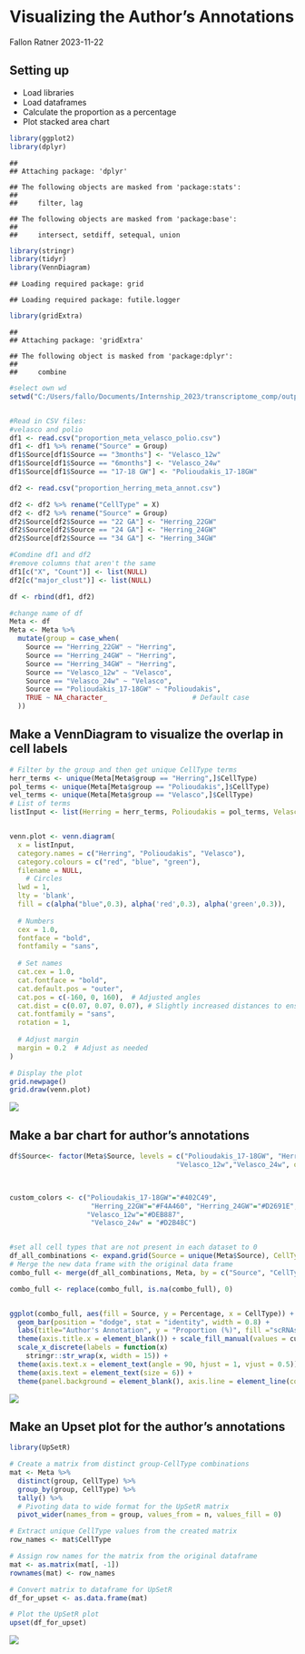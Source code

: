 Visualizing the Author’s Annotations
================
Fallon Ratner
2023-11-22

## Setting up

-   Load libraries
-   Load dataframes
-   Calculate the proportion as a percentage
-   Plot stacked area chart

``` r
library(ggplot2)
library(dplyr)
```

    ## 
    ## Attaching package: 'dplyr'

    ## The following objects are masked from 'package:stats':
    ## 
    ##     filter, lag

    ## The following objects are masked from 'package:base':
    ## 
    ##     intersect, setdiff, setequal, union

``` r
library(stringr)
library(tidyr)
library(VennDiagram)
```

    ## Loading required package: grid

    ## Loading required package: futile.logger

``` r
library(gridExtra)
```

    ## 
    ## Attaching package: 'gridExtra'

    ## The following object is masked from 'package:dplyr':
    ## 
    ##     combine

``` r
#select own wd
setwd("C:/Users/fallo/Documents/Internship_2023/transcriptome_comp/output/Annotation/Meta_Ref_Sctype/Meta")


#Read in CSV files:
#velasco and polio
df1 <- read.csv("proportion_meta_velasco_polio.csv")
df1 <- df1 %>% rename("Source" = Group)
df1$Source[df1$Source == "3months"] <- "Velasco_12w"
df1$Source[df1$Source == "6months"] <- "Velasco_24w"
df1$Source[df1$Source == "17-18 GW"] <- "Polioudakis_17-18GW"

df2 <- read.csv("proportion_herring_meta_annot.csv")

df2 <- df2 %>% rename("CellType" = X)
df2 <- df2 %>% rename("Source" = Group)
df2$Source[df2$Source == "22 GA"] <- "Herring_22GW"
df2$Source[df2$Source == "24 GA"] <- "Herring_24GW"
df2$Source[df2$Source == "34 GA"] <- "Herring_34GW"

#Comdine df1 and df2
#remove columns that aren't the same
df1[c("X", "Count")] <- list(NULL)
df2[c("major_clust")] <- list(NULL)

df <- rbind(df1, df2)

#change name of df
Meta <- df
Meta <- Meta %>%
  mutate(group = case_when(
    Source == "Herring_22GW" ~ "Herring",
    Source == "Herring_24GW" ~ "Herring",
    Source == "Herring_34GW" ~ "Herring",
    Source == "Velasco_12w" ~ "Velasco",      
    Source == "Velasco_24w" ~ "Velasco",
    Source == "Polioudakis_17-18GW" ~ "Polioudakis",
    TRUE ~ NA_character_                     # Default case
  ))
```

## Make a VennDiagram to visualize the overlap in cell labels

``` r
# Filter by the group and then get unique CellType terms
herr_terms <- unique(Meta[Meta$group == "Herring",]$CellType)
pol_terms <- unique(Meta[Meta$group == "Polioudakis",]$CellType)
vel_terms <- unique(Meta[Meta$group == "Velasco",]$CellType)
# List of terms
listInput <- list(Herring = herr_terms, Polioudakis = pol_terms, Velasco = vel_terms)


venn.plot <- venn.diagram(
  x = listInput,
  category.names = c("Herring", "Polioudakis", "Velasco"),
  category.colours = c("red", "blue", "green"),
  filename = NULL,
    # Circles
  lwd = 1,
  lty = 'blank',
  fill = c(alpha("blue",0.3), alpha('red',0.3), alpha('green',0.3)),
  
  # Numbers
  cex = 1.0,
  fontface = "bold",
  fontfamily = "sans",
  
  # Set names
  cat.cex = 1.0,
  cat.fontface = "bold",
  cat.default.pos = "outer",
  cat.pos = c(-160, 0, 160),  # Adjusted angles
  cat.dist = c(0.07, 0.07, 0.07), # Slightly increased distances to ensure clarity
  cat.fontfamily = "sans",
  rotation = 1,
  
  # Adjust margin
  margin = 0.2  # Adjust as needed
)

# Display the plot
grid.newpage()
grid.draw(venn.plot)
```

![](meta_plots_files/figure-gfm/unnamed-chunk-2-1.png)<!-- -->

## Make a bar chart for author’s annotations

``` r
df$Source<- factor(Meta$Source, levels = c("Polioudakis_17-18GW", "Herring_22GW", "Herring_24GW", "Herring_34GW", 
                                         "Velasco_12w","Velasco_24w", ordered = TRUE))
                   


custom_colors <- c("Polioudakis_17-18GW"="#402C49",
                    "Herring_22GW"="#F4A460", "Herring_24GW"="#D2691E", "Herring_34GW"="#A0522D", 
                   "Velasco_12w"="#DEB887",
                    "Velasco_24w" = "#D2B48C")


#set all cell types that are not present in each dataset to 0
df_all_combinations <- expand.grid(Source = unique(Meta$Source), CellType = unique(Meta$CellType))
# Merge the new data frame with the original data frame
combo_full <- merge(df_all_combinations, Meta, by = c("Source", "CellType"), all.x = TRUE)

combo_full <- replace(combo_full, is.na(combo_full), 0)


ggplot(combo_full, aes(fill = Source, y = Percentage, x = CellType)) + 
  geom_bar(position = "dodge", stat = "identity", width = 0.8) +
  labs(title="Author's Annotation", y = "Proportion (%)", fill ="scRNAseq Data") + 
  theme(axis.title.x = element_blank()) + scale_fill_manual(values = custom_colors) +
  scale_x_discrete(labels = function(x) 
    stringr::str_wrap(x, width = 15)) +
  theme(axis.text.x = element_text(angle = 90, hjust = 1, vjust = 0.5)) +
  theme(axis.text = element_text(size = 6)) +
  theme(panel.background = element_blank(), axis.line = element_line(colour = "black")) 
```

![](meta_plots_files/figure-gfm/unnamed-chunk-3-1.png)<!-- -->

## Make an Upset plot for the author’s annotations

``` r
library(UpSetR)

# Create a matrix from distinct group-CellType combinations
mat <- Meta %>%
  distinct(group, CellType) %>%
  group_by(group, CellType) %>%
  tally() %>%
  # Pivoting data to wide format for the UpSetR matrix
  pivot_wider(names_from = group, values_from = n, values_fill = 0)

# Extract unique CellType values from the created matrix
row_names <- mat$CellType

# Assign row names for the matrix from the original dataframe
mat <- as.matrix(mat[, -1])
rownames(mat) <- row_names

# Convert matrix to dataframe for UpSetR 
df_for_upset <- as.data.frame(mat)

# Plot the UpSetR plot
upset(df_for_upset)
```

![](meta_plots_files/figure-gfm/unnamed-chunk-4-1.png)<!-- -->

